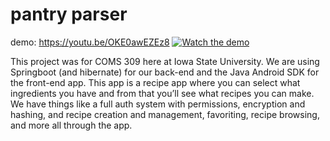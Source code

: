 # pantry parser

demo: https://youtu.be/OKE0awEZEz8
[![Watch the demo](https://img.youtube.com/vi/OKE0awEZEz8/maxresdefault.jpg)](https://youtu.be/OKE0awEZEz8)

This project was for COMS 309 here at Iowa State University. We are using Springboot (and hibernate) for our back-end and the Java Android SDK for the front-end app. This app is a recipe app where you can select what ingredients you have and from that you’ll see what recipes you can make. We have things like a full auth system with permissions, encryption and hashing, and recipe creation and management, favoriting, recipe browsing, and more all through the app.

